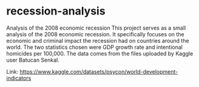 # recession-analysis
Analysis of the 2008 economic recession
This project serves as a small analysis of the 2008 economic recession. It specifically focuses on the economic and criminal impact the recession had on countries around the world. The two statistics chosen were GDP growth rate and intentional homicides per 100,000. The data comes from the files uploaded by Kaggle user Batucan Senkal.

Link: https://www.kaggle.com/datasets/psycon/world-development-indicators

